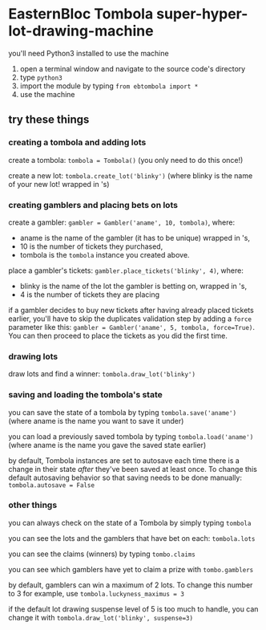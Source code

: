 # EasternBloc Tombola super-hyper-lot-drawing-machine

you'll need Python3 installed to use the machine

1. open a terminal window and navigate to the source code's directory
2. type `python3`
3. import the module by typing `from ebtombola import *`
4. use the machine

## try these things

### creating a tombola and adding lots

create a tombola: `tombola = Tombola()` (you only need to do this once!)

create a new lot: `tombola.create_lot('blinky')` (where blinky is the name of your new lot! wrapped in 's)

### creating gamblers and placing bets on lots

create a gambler: `gambler = Gambler('aname', 10, tombola)`, where:

- aname is the name of the gambler (it has to be unique) wrapped in 's,
- 10 is the number of tickets they purchased,
- tombola is the `tombola` instance you created above.

place a gambler's tickets: `gambler.place_tickets('blinky', 4)`, where:

- blinky is the name of the lot the gambler is betting on, wrapped in 's,
- 4 is the number of tickets they are placing

if a gambler decides to buy new tickets after having already placed tickets earlier, you'll have to skip the duplicates validation step by adding a `force` parameter like this: `gambler = Gambler('aname', 5, tombola, force=True)`. You can then proceed to place the tickets as you did the first time.

### drawing lots

draw lots and find a winner: `tombola.draw_lot('blinky')`

### saving and loading the tombola's state

you can save the state of a tombola by typing `tombola.save('aname')` (where aname is the name you want to save it under)

you can load a previously saved tombola by typing `tombola.load('aname')` (where aname is the name you gave the saved state earlier)

by default, Tombola instances are set to autosave each time there is a change in their state *after* they've been saved at least once. To change this default autosaving behavior so that saving needs to be done manually: `tombola.autosave = False`

### other things

you can always check on the state of a Tombola by simply typing `tombola`

you can see the lots and the gamblers that have bet on each: `tombola.lots`

you can see the claims (winners) by typing `tombo.claims`

you can see which gamblers have yet to claim a prize with `tombo.gamblers`

by default, gamblers can win a maximum of 2 lots. To change this number to 3 for example, use `tombola.luckyness_maximus = 3`

if the default lot drawing suspense level of 5 is too much to handle, you can change it with `tombola.draw_lot('blinky', suspense=3)`
